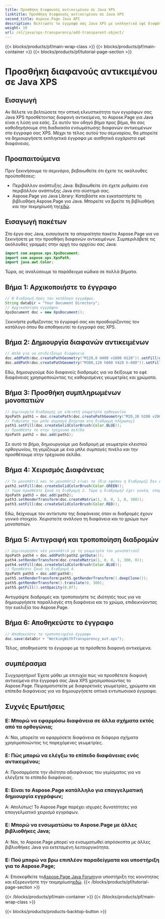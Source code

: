 ```yaml
---
title: Προσθήκη διαφανούς αντικειμένου σε Java XPS
linktitle: Προσθήκη διαφανούς αντικειμένου σε Java XPS
second_title: Aspose.Page Java API
description: Βελτιώστε τα έγγραφά σας Java XPS με εκπληκτικά εφέ διαφάνειας χρησιμοποιώντας το Aspose.Page. Ακολουθήστε τον βήμα προς βήμα οδηγό μας για την προσθήκη διαφανών αντικειμένων.
weight: 10
url: /el/java/xps-transparency/add-transparent-object/
---
```


{{< blocks/products/pf/main-wrap-class >}}
{{< blocks/products/pf/main-container >}}
{{< blocks/products/pf/tutorial-page-section >}}

# Προσθήκη διαφανούς αντικειμένου σε Java XPS

## Εισαγωγή
Αν θέλετε να βελτιώσετε την οπτική ελκυστικότητα των εγγράφων σας Java XPS προσθέτοντας διαφανή αντικείμενα, το Aspose.Page για Java είναι η λύση για εσάς. Σε αυτόν τον οδηγό βήμα προς βήμα, θα σας καθοδηγήσουμε στη διαδικασία ενσωμάτωσης διαφανών αντικειμένων στο έγγραφό σας XPS. Μέχρι το τέλος αυτού του σεμιναρίου, θα μπορείτε να δημιουργήσετε εκπληκτικά έγγραφα με αισθητικά ευχάριστα εφέ διαφάνειας.
## Προαπαιτούμενα
Πριν ξεκινήσουμε το σεμινάριο, βεβαιωθείτε ότι έχετε τις ακόλουθες προϋποθέσεις:
- Περιβάλλον ανάπτυξης Java: Βεβαιωθείτε ότι έχετε ρυθμίσει ένα περιβάλλον ανάπτυξης Java στο σύστημά σας.
-  Aspose.Page για Java Library: Κατεβάστε και εγκαταστήστε τη βιβλιοθήκη Aspose.Page για Java. Μπορείτε να βρείτε τη βιβλιοθήκη και την τεκμηρίωσή της[εδώ](https://releases.aspose.com/page/java/).
## Εισαγωγή πακέτων
Στο έργο σας Java, εισαγάγετε τα απαραίτητα πακέτα Aspose.Page για να ξεκινήσετε με την προσθήκη διαφανών αντικειμένων. Συμπεριλάβετε τις ακόλουθες γραμμές στην αρχή του αρχείου σας Java:
```java
import com.aspose.xps.XpsDocument;
import com.aspose.xps.XpsPath;
import java.awt.Color;
```
Τώρα, ας αναλύσουμε το παράδειγμα κώδικα σε πολλά βήματα.
## Βήμα 1: Αρχικοποιήστε το έγγραφο
```java
// Η διαδρομή προς τον κατάλογο εγγράφων.
String dataDir = "Your Document Directory";
// Αρχικοποίηση εγγράφου
XpsDocument doc = new XpsDocument();
```
Ξεκινήστε ρυθμίζοντας το έγγραφό σας και προσδιορίζοντας τον κατάλογο όπου θα αποθηκευτεί το έγγραφό σας XPS.
## Βήμα 2: Δημιουργία διαφανών αντικειμένων
```java
// Απλά για να επιδείξουμε διαφάνεια
doc.addPath(doc.createPathGeometry("M120,0 H400 v1000 H120")).setFill(doc.createSolidColorBrush(Color.GRAY));
doc.addPath(doc.createPathGeometry("M300,120 h600 V420 h-600")).setFill(doc.createSolidColorBrush(Color.GRAY));
```
Εδώ, δημιουργούμε δύο διαφανείς διαδρομές για να δείξουμε το εφέ διαφάνειας χρησιμοποιώντας τις καθορισμένες γεωμετρίες και χρώματα.
## Βήμα 3: Προσθήκη συμπληρωμένων μονοπατιών
```java
// Δημιουργία διαδρομής με κλειστή γεωμετρία ορθογωνίου
XpsPath path1 = doc.createPath(doc.createPathGeometry("M20,20 h200 v200 h-200 z"));
// Ρυθμίστε την μπλε συμπαγή βούρτσα στη διαδρομή πλήρωσης1
path1.setFill(doc.createSolidColorBrush(Color.BLUE));
// Προσθέστε το στην τρέχουσα σελίδα
XpsPath path2 = doc.add(path1);
```
Σε αυτό το βήμα, δημιουργούμε μια διαδρομή με γεωμετρία κλειστού ορθογωνίου, τη γεμίζουμε με ένα μπλε συμπαγές πινέλο και την προσθέτουμε στην τρέχουσα σελίδα.
## Βήμα 4: Χειρισμός Διαφάνειας
```java
// Το μονοπάτι1 και το μονοπάτι2 είναι τα ίδια εφόσον η διαδρομή1 δεν έχει τοποθετηθεί μέσα σε κανένα άλλο στοιχείο
path2.setFill(doc.createSolidColorBrush(Color.GREEN));
// Τώρα προσθέστε ξανά τη διαδρομή 2. Τώρα η διαδρομή2 έχει γονέα, επομένως η διαδρομή3 δεν θα είναι ίδια με τη διαδρομή2.
XpsPath path3 = doc.add(path2);
path3.setRenderTransform(doc.createMatrix(1, 0, 0, 1, 0, 300));
path3.setFill(doc.createSolidColorBrush(Color.RED));
```
Εδώ, δείχνουμε τον αντίκτυπο της διαφάνειας όταν οι διαδρομές έχουν γονικό στοιχείο. Χειριστείτε ανάλογα τη διαφάνεια και το χρώμα των μονοπατιών.
## Βήμα 5: Αντιγραφή και τροποποίηση διαδρομών
```java
// Δημιουργήστε νέο μονοπάτι4 με τη γεωμετρία του μονοπατιού2
XpsPath path4 = doc.addPath(path2.getData());
path4.setRenderTransform(doc.createMatrix(1, 0, 0, 1, 300, 0));
path4.setFill(doc.createSolidColorBrush(Color.BLUE));
// Προσθέστε ξανά τη διαδρομή 4.
XpsPath path5 = doc.add(path4);
path5.setRenderTransform(path5.getRenderTransform().deepClone());
path5.getRenderTransform().translate(0, 300);
path5.getFill().setOpacity(0.8f);
```
Αντιγράψτε διαδρομές και τροποποιήστε τις ιδιότητές τους για να δημιουργήσετε παραλλαγές στη διαφάνεια και το χρώμα, επιδεικνύοντας την ευελιξία του Aspose.Page.
## Βήμα 6: Αποθηκεύστε το έγγραφο
```java
// Αποθηκεύστε το τροποποιημένο έγγραφο
doc.save(dataDir + "WorkingWithTransparency_out.xps");
```
Τέλος, αποθηκεύστε το έγγραφο με τα πρόσθετα διαφανή αντικείμενα.
## συμπέρασμα
Συγχαρητήρια! Έχετε μάθει με επιτυχία πώς να προσθέτετε διαφανή αντικείμενα στα έγγραφά σας Java XPS χρησιμοποιώντας το Aspose.Page. Πειραματιστείτε με διαφορετικές γεωμετρίες, χρώματα και επίπεδα διαφάνειας για να δημιουργήσετε οπτικά εντυπωσιακά έγγραφα.
## Συχνές Ερωτήσεις
### Ε: Μπορώ να εφαρμόσω διαφάνεια σε άλλα σχήματα εκτός από τα ορθογώνια;
Α: Ναι, μπορείτε να εφαρμόσετε διαφάνεια σε διάφορα σχήματα χρησιμοποιώντας τις παρεχόμενες γεωμετρίες.
### Ε: Πώς μπορώ να ελέγξω το επίπεδο διαφάνειας ενός αντικειμένου;
Α: Προσαρμόστε την ιδιότητα αδιαφάνειας του γεμίσματος για να ελέγξετε το επίπεδο διαφάνειας.
### Ε: Είναι το Aspose.Page κατάλληλο για επαγγελματική δημιουργία εγγράφων;
Α: Απολύτως! Το Aspose.Page παρέχει ισχυρές δυνατότητες για επαγγελματικό χειρισμό εγγράφων.
### Ε: Μπορώ να ενσωματώσω το Aspose.Page με άλλες βιβλιοθήκες Java;
Α: Ναι, το Aspose.Page μπορεί να ενσωματωθεί απρόσκοπτα με άλλες βιβλιοθήκες Java για εκτεταμένη λειτουργικότητα.
### Ε: Πού μπορώ να βρω επιπλέον παραδείγματα και υποστήριξη για το Aspose.Page;
 Α: Επισκεφθείτε το[Aspose.Page Java Forum](https://forum.aspose.com/c/page/39)για υποστήριξη της κοινότητας και εξερευνήστε την τεκμηρίωση[εδώ](https://reference.aspose.com/page/java/).
{{< /blocks/products/pf/tutorial-page-section >}}

{{< /blocks/products/pf/main-container >}}
{{< /blocks/products/pf/main-wrap-class >}}

{{< blocks/products/products-backtop-button >}}
